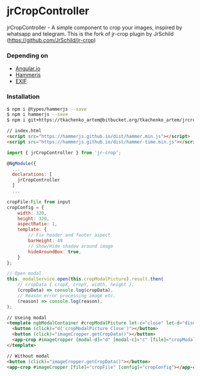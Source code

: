 # jrCropController #

jrCropController - A simple component to crop your images, inspired by whatsapp and telegram. This is the fork of jr-crop plugin by JrSchild (https://github.com/JrSchild/jr-crop)

### Depending on ###
  - [Angular.io](https://angular.io/)
  - [Hammerjs](http://hammerjs.github.io)
  - [EXIF](https://ru.wikipedia.org/wiki/EXIF)


### Installation

```sh
$ npm i @types/hammerjs --save
$ npm i hammerjs --save
$ npm i git+https://tkachenko_artem@bitbucket.org/tkachenko_artem/jrcrop.git --save
```
```html
// index.html
<script src="https://hammerjs.github.io/dist/hammer.min.js"></script>
<script src="https://hammerjs.github.io/dist/hammer-time.min.js"></script>
```

```javascript
import { jrCropController } from 'jr-crop';

@NgModule({
  ...
  declarations: [
    jrCropController
  ]
  ...
```
```javascript
cropFile:File from input
cropConfig = {
    width: 320,
    height: 320,
    aspectRatio: 1,
    template: {
        // Fix header and footer aspect
        barHeight: 49
        // Show/Hide shadow around image
        hideAroundBox: true,
    }
};

// Open modal
this._modalService.open(this.cropModalPicture).result.then(
    // cropData { cropX, cropY, width, height };
    (cropData) => console.log(cropData),
    // Reason error processing image etc.
    (reason) => console.log(reason),
);
```
```html
// Useing modal
<template ngbModalContainer #cropModalPicture let-c="close" let-d="dismiss">
  <button (click)="d('cropModalPicture Close')"></button>
  <button (click)="imageCropper.getCropData()"></button>
  <app-crop #imageCropper [modal-d]="d" [modal-c]="c" [file]="cropModalPicture.cropFile" [config]="cropModalPicture.cropConfig"></app-crop>
</template>

// Without modal
<button (click)="imageCropper.getCropData()"></button>
<app-crop #imageCropper [file]="cropFile" [config]="cropConfig"></app-crop>
```
